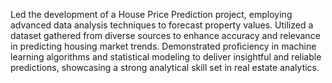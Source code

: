 Led the development of a House Price Prediction project, employing advanced data analysis techniques to forecast property values.
Utilized a dataset gathered from diverse sources to enhance accuracy and relevance in predicting housing market trends.
Demonstrated proficiency in machine learning algorithms and statistical modeling to deliver insightful and reliable predictions, showcasing a strong analytical skill set in real estate analytics.
